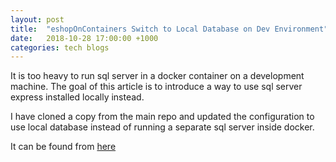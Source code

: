 ```yaml
---
layout: post
title:  "eshopOnContainers Switch to Local Database on Dev Environment"
date:   2018-10-28 17:00:00 +1000
categories: tech blogs
---
```

It is too heavy to run sql server in a docker container on a development machine. The goal of this article is to introduce a way to use sql server express installed locally instead. 

I have cloned a copy from the main repo and updated the configuration to use local database instead of running a separate sql server inside docker. 

It can be found from [here](https://github.com/yang-zhang-syd/eShopOnContainers-Tutorial)